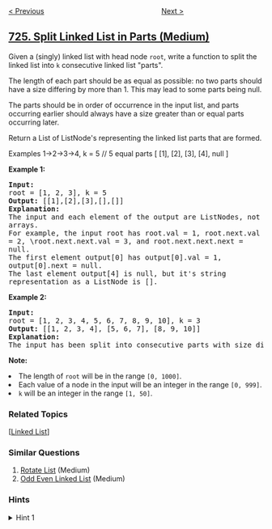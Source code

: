 <!--|This file generated by command(leetcode description); DO NOT EDIT.    |-->
<!--+----------------------------------------------------------------------+-->
<!--|@author    openset <openset.wang@gmail.com>                           |-->
<!--|@link      https://github.com/openset                                 |-->
<!--|@home      https://github.com/openset/leetcode                        |-->
<!--+----------------------------------------------------------------------+-->

[< Previous](https://github.com/openset/leetcode/tree/master/problems/find-pivot-index "Find Pivot Index")
　　　　　　　　　　　　　　　　
[Next >](https://github.com/openset/leetcode/tree/master/problems/number-of-atoms "Number of Atoms")

## [725. Split Linked List in Parts (Medium)](https://leetcode.com/problems/split-linked-list-in-parts "分隔链表")

<p>Given a (singly) linked list with head node <code>root</code>, write a function to split the linked list into <code>k</code> consecutive linked list "parts".
</p><p>
The length of each part should be as equal as possible: no two parts should have a size differing by more than 1.  This may lead to some parts being null.
</p><p>
The parts should be in order of occurrence in the input list, and parts occurring earlier should always have a size greater than or equal parts occurring later.
</p><p>
Return a List of ListNode's representing the linked list parts that are formed.
</p>

Examples
1->2->3->4, k = 5 // 5 equal parts
[ [1], 
[2],
[3],
[4],
null ]

<p><b>Example 1:</b><br />
<pre style="white-space: pre-line">
<b>Input:</b> 
root = [1, 2, 3], k = 5
<b>Output:</b> [[1],[2],[3],[],[]]
<b>Explanation:</b>
The input and each element of the output are ListNodes, not arrays.
For example, the input root has root.val = 1, root.next.val = 2, \root.next.next.val = 3, and root.next.next.next = null.
The first element output[0] has output[0].val = 1, output[0].next = null.
The last element output[4] is null, but it's string representation as a ListNode is [].
</pre>
</p>

<p><b>Example 2:</b><br />
<pre>
<b>Input:</b> 
root = [1, 2, 3, 4, 5, 6, 7, 8, 9, 10], k = 3
<b>Output:</b> [[1, 2, 3, 4], [5, 6, 7], [8, 9, 10]]
<b>Explanation:</b>
The input has been split into consecutive parts with size difference at most 1, and earlier parts are a larger size than the later parts.
</pre>
</p>

<p><b>Note:</b>
<li>The length of <code>root</code> will be in the range <code>[0, 1000]</code>.</li>
<li>Each value of a node in the input will be an integer in the range <code>[0, 999]</code>.</li>
<li><code>k</code> will be an integer in the range <code>[1, 50]</code>.</li>
</p>

### Related Topics
  [[Linked List](https://github.com/openset/leetcode/tree/master/tag/linked-list/README.md)]

### Similar Questions
  1. [Rotate List](https://github.com/openset/leetcode/tree/master/problems/rotate-list) (Medium)
  1. [Odd Even Linked List](https://github.com/openset/leetcode/tree/master/problems/odd-even-linked-list) (Medium)

### Hints
<details>
<summary>Hint 1</summary>
If there are N nodes in the list, and k parts, then every part has N/k elements, except the first N%k parts have an extra one.
</details>
